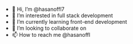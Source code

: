 - 👋 Hi, I’m @hasanoffl7
- 👀 I’m interested in full stack development
- 🌱 I’m currently learning front-end development
- 💞️ I’m looking to collaborate on 
- 📫 How to reach me @hasanoffl

<!---
hasanoffl7/hasanoffl7 is a ✨ special ✨ repository because its `README.md` (this file) appears on your GitHub profile.
You can click the Preview link to take a look at your changes.
--->
